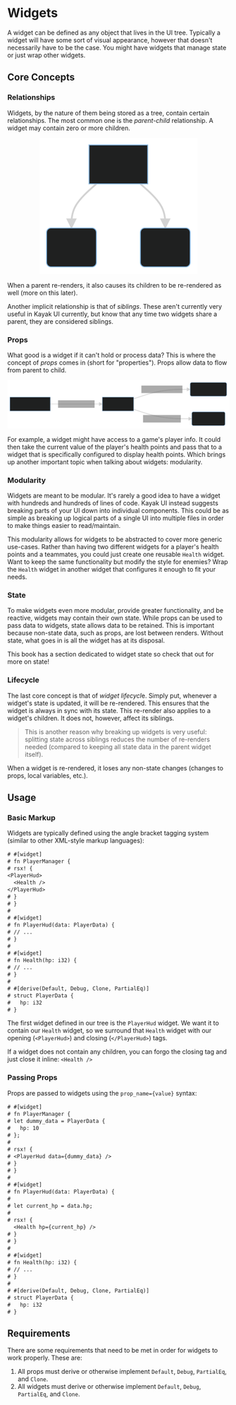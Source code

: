 # Widgets

A widget can be defined as any object that lives in the UI tree. Typically a widget will have some sort of visual appearance, however that doesn't necessarily have to be the case. You might have widgets that manage state or just wrap other widgets.

## Core Concepts

### Relationships

Widgets, by the nature of them being stored as a tree, contain certain relationships. The most common one is the *parent-child* relationship. A widget may contain zero or more children.

<p align="center">
  <img alt="Diagram showing the parent-child relationship" src="../img/parent-child.svg" />
</p>

When a parent re-renders, it also causes its children to be re-rendered as well (more on this later).

Another implicit relationship is that of *siblings*. These aren't currently very useful in Kayak UI currently, but know that any time two widgets share a parent, they are considered siblings.

### Props

What good is a widget if it can't hold or process data? This is where the concept of *props* comes in (short for "properties"). Props allow data to flow from parent to child. 

<p align="center">
  <img alt="Diagram showing the flow of props" src="../img/prop-flow.svg" />
</p>

For example, a widget might have access to a game's player info. It could then take the current value of the player's health points and pass that to a widget that is specifically configured to display health points. Which brings up another important topic when talking about widgets: modularity.

### Modularity

Widgets are meant to be modular. It's rarely a good idea to have a widget with hundreds and hundreds of lines of code. Kayak UI instead suggests breaking parts of your UI down into individual components. This could be as simple as breaking up logical parts of a single UI into multiple files in order to make things easier to read/maintain.

This modularity allows for widgets to be abstracted to cover more generic use-cases. Rather than having two different widgets for a player's health points and a teammates, you could just create one reusable `Health` widget. Want to keep the same functionality but modify the style for enemies? Wrap the `Health` widget in another widget that configures it enough to fit your needs.

### State

To make widgets even more modular, provide greater functionality, and be reactive, widgets may contain their own state. While props can be used to pass data to widgets, state allows data to be retained. This is important because non-state data, such as props, are lost between renders. Without state, what goes in is all the widget has at its disposal.

This book has a section dedicated to widget state so check that out for more on state!

### Lifecycle

The last core concept is that of *widget lifecycl*e. Simply put, whenever a widget's state is updated, it will be re-rendered. This ensures that the widget is always in sync with its state. This re-render also applies to a widget's children. It does not, however, affect its siblings. 

>  This is another reason why breaking up widgets is very useful: splitting state across siblings reduces the number of re-renders needed (compared to keeping all state data in the parent widget itself).

When a widget is re-rendered, it loses any non-state changes (changes to props, local variables, etc.).

## Usage

### Basic Markup

Widgets are typically defined using the angle bracket tagging system (similar to other XML-style markup languages):

```rust,noplayground
# #[widget]
# fn PlayerManager {
# rsx! {
<PlayerHud>
  <Health />
</PlayerHud>
# }
# }
#
# #[widget]
# fn PlayerHud(data: PlayerData) {
# // ...
# }
#
# #[widget]
# fn Health(hp: i32) {
# // ...
# }
#
# #[derive(Default, Debug, Clone, PartialEq)]
# struct PlayerData {
#   hp: i32
# }
```

The first widget defined in our tree is the `PlayerHud` widget. We want it to contain our `Health` widget, so we surround that `Health` widget with our opening (`<PlayerHud>`) and closing (`</PlayerHud>`) tags.

If a widget does not contain any children, you can forgo the closing tag and just close it inline: `<Health />`

### Passing Props

Props are passed to widgets using the `prop_name={value}` syntax:

```rust,noplayground
# #[widget]
# fn PlayerManager {
# let dummy_data = PlayerData {
#   hp: 10
# };
#
# rsx! {
# <PlayerHud data={dummy_data} />
# }
# }
#
# #[widget]
# fn PlayerHud(data: PlayerData) {
#
# let current_hp = data.hp;
#
# rsx! {
  <Health hp={current_hp} />
# }
# }
#
# #[widget]
# fn Health(hp: i32) {
# // ...
# }
#
# #[derive(Default, Debug, Clone, PartialEq)]
# struct PlayerData {
#   hp: i32
# }
```

## Requirements

There are some requirements that need to be met in order for widgets to work properly. These are:

1. All props must derive or otherwise implement `Default`, `Debug`, `PartialEq`, and `Clone`.
2. All widgets must derive or otherwise implement `Default`, `Debug`, `PartialEq`, and `Clone`.